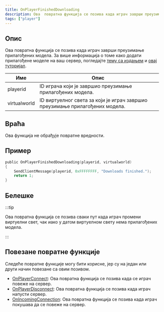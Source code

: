```yaml
---
title: OnPlayerFinishedDownloading
description: Ова  повратна функција се позива када играч заврши преузимање прилагођених модела.
tags: ["player"]
---
```


<VersionWarn name='callback' version='SA-MP 0.3.DL R1' />

## Опис

Ова повратна функција се позива када играч заврши преузимање прилагођених модела. За више информација о томе како додати прилагођене моделе на ваш сервер, погледајте [тему са издањем](https://sampforum.blast.hk/showthread.php?tid=644105) и [овaj туторијал](https://sampforum.blast.hk/showthread.php?tid=644123).

| Име          | Опис                                                                           |
| ------------ | ------------------------------------------------------------------------------ |
| playerid     | ID играча који је завршио преузимање прилагођених модела.                      |
| virtualworld | ID виртуелног света за који је играч завршио преузимање прилагођених модела.   |

## Враћа

Ова функција не обрађује повратне вредности.
## Пример

```c
public OnPlayerFinishedDownloading(playerid, virtualworld)
{
    SendClientMessage(playerid, 0xFFFFFFFF, "Downloads finished.");
    return 1;
}
```

## Белешке

:::tip

Ова повратна функција се позива сваки пут када играч промени виртуелни свет, чак иако у датом виртуелном свету нема прилагођених модела.

:::

## Повезане повратне функције

Следеће повратне функције могу бити корисне, јер су на један или други начин повезане са овим позивом.

- [OnPlayerConnect](OnPlayerConnect): Ова повратна функција се позива када се играч повеже на сервер.
- [OnPlayerDisconnect](OnPlayerDisconnect): Ова повратна функција се позива када играч напусти сервер.
- [OnIncomingConnection](OnIncomingConnection): Ова повратна функција се позива када играч покушава да се повеже на сервер. 
